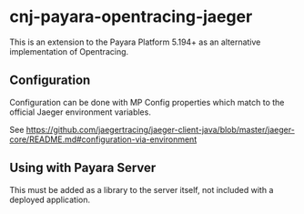# cnj-payara-opentracing-jaeger

This is an extension to the Payara Platform 5.194+ as an alternative implementation of Opentracing.

## Configuration

Configuration can be done with MP Config properties which match to the official Jaeger environment variables.

See https://github.com/jaegertracing/jaeger-client-java/blob/master/jaeger-core/README.md#configuration-via-environment 

## Using with Payara Server

This must be added as a library to the server itself, not included with a deployed application.
